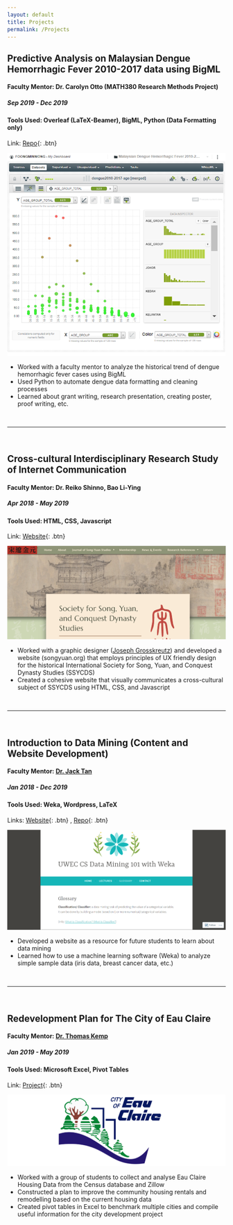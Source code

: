 ```yaml
---
layout: default
title: Projects
permalink: /Projects
---
```


## Predictive Analysis on Malaysian Dengue Hemorrhagic Fever 2010-2017 data using BigML
#### Faculty Mentor: Dr. Carolyn Otto (MATH380 Research Methods Project)
##### *Sep 2019 - Dec 2019*
#### Tools Used: Overleaf (LaTeX-Beamer), BigML, Python (Data Formatting only)
Link: [Repo](https://github.com/foongminwong/dengue-analysis){: .btn} 

![](https://github.com/foongminwong/dengue-analysis/blob/master/pictures/dhf2010-2017age.PNG?raw=true)
* Worked with a faculty mentor to analyze the historical trend of dengue hemorrhagic fever cases using BigML
* Used Python to automate dengue data formatting and cleaning processes
* Learned about grant writing, research presentation, creating poster, proof writing, etc.

&nbsp;

---

&nbsp;

## Cross-cultural Interdisciplinary Research Study of Internet Communication
#### Faculty Mentor: Dr. Reiko Shinno, Bao Li-Ying
##### *Apr 2018 - May 2019*
#### Tools Used: HTML, CSS, Javascript
Link: [Website](http://www.songyuan.org/){: .btn} 

![Interdisciplinary Study - Cross-cultural Research of Internet Communication](/assets/songyuan.PNG)

* Worked with a graphic designer ([Joseph Grosskreutz](https://www.linkedin.com/in/josephgrosskreutz/)) and developed a website (songyuan.org) that employs principles of UX friendly design for the historical International Society for Song, Yuan, and Conquest Dynasty Studies (SSYCDS)
* Created a cohesive website that visually communicates a cross-cultural subject of SSYCDS using HTML, CSS, and Javascript

&nbsp;

---

&nbsp;

## Introduction to Data Mining (Content and Website Development) 
#### Faculty Mentor: [Dr. Jack Tan](https://cs.uwec.edu/~tan/)
##### *Jan 2018 - Dec 2019*
#### Tools Used: Weka, Wordpress, LaTeX
Links: [Website](https://uweccsdatamining101weka.wordpress.com/){: .btn} , [Repo](https://github.com/foongminwong/cs399_datamining_notes){: .btn}

![Introduction to Data Mining](/assets/data-mining-101.PNG)


* Developed a website as a resource for future students to learn about data mining
* Learned how to use a machine learning software (Weka) to analyze simple sample data (iris data, breast cancer data, etc.)


&nbsp;

---

&nbsp;

## Redevelopment Plan for The City of Eau Claire
#### Faculty Mentor: [Dr. Thomas Kemp](https://www.facebook.com/KempsEconChannel/)
##### *Jan 2019 - May 2019*
#### Tools Used: Microsoft Excel, Pivot Tables
Link: [Project](https://drive.google.com/open?id=1vggrBelOpNQEXbdxcE_rfnWsDoMSmM_1){: .btn} 

![Redevelopment Plan for The City of Eau Claire](/assets/econ491-eau-claire-redevelopment.png)

* Worked with a group of students to collect and analyse Eau Claire Housing Data from the Census database and Zillow
* Constructed a plan to improve the community housing rentals and remodelling based on the current housing data
* Created pivot tables in Excel to benchmark multiple cities and compile useful information for the city development project
